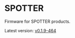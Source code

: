 # SPOTTER

Firmware for SPOTTER products.

Latest version: [v0.1.9-464](https://github.com/surixArg/spotter/tree/main/v0.1.9-464)
